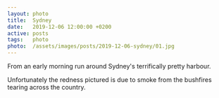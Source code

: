 ```yaml
---
layout: photo
title:  Sydney
date:   2019-12-06 12:00:00 +0200
active: posts
tags:   photo
photo:  /assets/images/posts/2019-12-06-sydney/01.jpg
---
```


From an early morning run around Sydney's terrifically pretty
harbour.

Unfortunately the redness pictured is due to smoke from the
bushfires tearing across the country.
